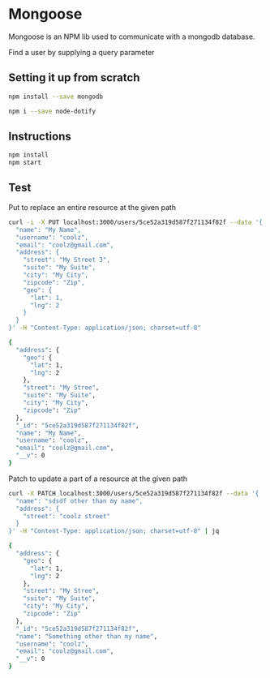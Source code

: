 # Mongoose

Mongoose is an NPM lib used to communicate with a mongodb database.

Find a user by supplying a query parameter

## Setting it up from scratch

```sh
npm install --save mongodb

npm i --save node-dotify

```

## Instructions

```sh
npm install
npm start
```

## Test

Put to replace an entire resource at the given path

```sh
curl -i -X PUT localhost:3000/users/5ce52a319d587f271134f82f --data '{
  "name": "My Name",
  "username": "coolz",
  "email": "coolz@gmail.com",
  "address": {
    "street": "My Street 3",
    "suite": "My Suite",
    "city": "My City",
    "zipcode": "Zip",
    "geo": {
      "lat": 1,
      "lng": 2
    }
  }
}' -H "Content-Type: application/json; charset=utf-8"

{
  "address": {
    "geo": {
      "lat": 1,
      "lng": 2
    },
    "street": "My Stree",
    "suite": "My Suite",
    "city": "My City",
    "zipcode": "Zip"
  },
  "_id": "5ce52a319d587f271134f82f",
  "name": "My Name",
  "username": "coolz",
  "email": "coolz@gmail.com",
  "__v": 0
}
```

Patch to update a part of a resource at the given path

```sh
curl -X PATCH localhost:3000/users/5ce52a319d587f271134f82f --data '{
  "name": "sdsdf other than my name",
  "address": {
    "street": "coolz street"
  }
}' -H "Content-Type: application/json; charset=utf-8" | jq

{
  "address": {
    "geo": {
      "lat": 1,
      "lng": 2
    },
    "street": "My Stree",
    "suite": "My Suite",
    "city": "My City",
    "zipcode": "Zip"
  },
  "_id": "5ce52a319d587f271134f82f",
  "name": "Something other than my name",
  "username": "coolz",
  "email": "coolz@gmail.com",
  "__v": 0
}
```
